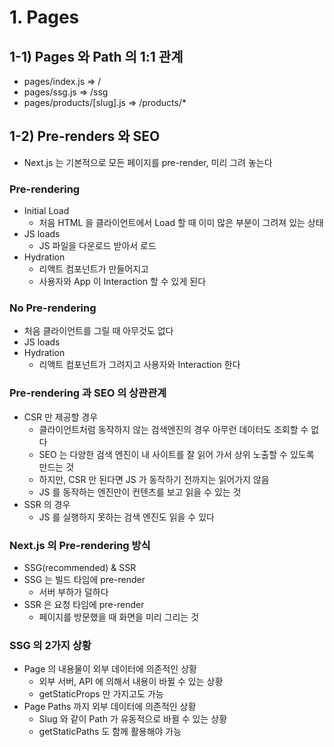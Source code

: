 # 1. Pages

## 1-1) Pages 와 Path 의 1:1 관계

- pages/index.js => /
- pages/ssg.js => /ssg
- pages/products/[slug].js => /products/*

## 1-2) Pre-renders 와 SEO

- Next.js 는 기본적으로 모든 페이지를 pre-render, 미리 그려 놓는다

### Pre-rendering

- Initial Load
  - 처음 HTML 을 클라이언트에서 Load 할 때 이미 많은 부분이 그려져 있는 상태
- JS loads
  - JS 파일을 다운로드 받아서 로드
- Hydration
  - 리액트 컴포넌트가 만들어지고
  - 사용자와 App 이 Interaction 할 수 있게 된다

### No Pre-rendering

- 처음 클라이언트를 그릴 때 아무것도 없다
- JS loads
- Hydration
  - 리액트 컴포넌트가 그려지고 사용자와 Interaction 한다

### Pre-rendering 과 SEO 의 상관관계

- CSR 만 제공할 경우
  - 클라이언트처럼 동작하지 않는 검색엔진의 경우 아무런 데이터도 조회할 수 없다
  - SEO 는 다양한 검색 엔진이 내 사이트를 잘 읽어 가서 상위 노출할 수 있도록 만드는 것
  - 하지만, CSR 만 된다면 JS 가 동작하기 전까지는 읽어가지 않음
  - JS 를 동작하는 엔진만이 컨텐츠를 보고 읽을 수 있는 것
- SSR 의 경우
  - JS 를 실행하지 못하는 검색 엔진도 읽을 수 있다

### Next.js 의 Pre-rendering 방식

- SSG(recommended) & SSR
- SSG 는 빌드 타임에 pre-render
  - 서버 부하가 덜하다
- SSR 은 요청 타임에 pre-render
  - 페이지를 방문했을 때 화면을 미리 그리는 것

### SSG 의 2가지 상황

- Page 의 내용물이 외부 데이터에 의존적인 상황
  - 외부 서버, API 에 의해서 내용이 바뀔 수 있는 상황
  - getStaticProps 만 가지고도 가능
- Page Paths 까지 외부 데이터에 의존적인 상황
  - Slug 와 같이 Path 가 유동적으로 바뀔 수 있는 상황
  - getStaticPaths 도 함께 활용해야 가능